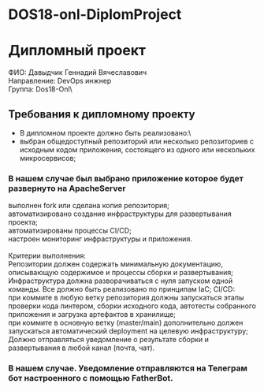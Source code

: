 # DOS18-onl-DiplomProject
# Дипломный проект
 ФИО: Давыдчик Геннадий Вячеславович\
 Направление: DevOps инжнер\
 Группа: Dos18-Onl\

## Требования к дипломному проекту
* В дипломном проекте должно быть реализовано:\
* выбран общедоступный репозиторий или несколько репозиториев с исходным кодом приложения, состоящего из одного или нескольких микросервисов;
### В нашем случае был выбрано приложение которое будет развернуто на ApacheServer
выполнен fork или сделана копия репозитория;\
автоматизировано создание инфраструктуры для развертывания проекта;\
автоматизированы процессы CI/CD;\
настроен мониторинг инфраструктуры и приложения.\
\
Критерии выполнения:\
Репозитории должен содержать минимальную документацию, описывающую содержимое и процессы сборки и развертывания;\
Инфраструктура должна разворачиваться с нуля запуском одной команды. Все должно быть реализовано по принципам IaC;
CI/CD:\
при коммите в любую ветку репозитория должны запускаться этапы проверки кода линтером, сборки исходного кода, автотесты собранного приложения и загрузка артефактов в хранилище;\
при коммите в основную ветку (master/main) дополнительно должен запускаться автоматический deployment на целевую инфраструктуру;\
Должно отправляться уведомление о результате сборки и развертывания в любой канал (почта, чат).
### В нашем случае. Уведомление отправляются на Телеграм бот настроенного с помощью FatherBot.
